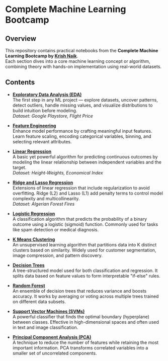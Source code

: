 # Complete Machine Learning Bootcamp

## Overview
This repository contains practical notebooks from the **Complete Machine Learning Bootcamp by [Krish Naik](https://www.youtube.com/channel/UCNU_lfiiWBdtULKOw6X0Dig)**.  
Each section dives into a core machine learning concept or algorithm, combining theory with hands-on implementation using real-world datasets.

## Contents

- [**Exploratory Data Analysis (EDA)**](./Exploratory%20Data%20Analysis)  
  The first step in any ML project — explore datasets, uncover patterns, detect outliers, handle missing values, and visualize distributions to build intuition before modeling.  
  *Dataset: Google Playstore, Flight Price*

- [**Feature Engineering**](./Feature%20Engineering)  
  Enhance model performance by crafting meaningful input features. Learn feature scaling, encoding categorical variables, binning, and selecting relevant attributes.

- [**Linear Regression**](./Linear%20Regression)  
  A basic yet powerful algorithm for predicting continuous outcomes by modeling the linear relationship between independent variables and the target.  
  *Dataset: Height-Weights, Economical Index*

- [**Ridge and Lasso Regression**](./Ridge%20Lasso%20Regression)  
  Extensions of linear regression that include regularization to avoid overfitting. Ridge (L2) and Lasso (L1) add penalty terms to control model complexity and multicollinearity.  
  *Dataset: Algerian Forest Fires*

- [**Logistic Regression**](./Logistic%20Regression)  
  A classification algorithm that predicts the probability of a binary outcome using a logistic (sigmoid) function. Commonly used for tasks like spam detection or medical diagnosis.

- [**K Means Clustering**](./K%20Means%20Clustering)  
  An unsupervised learning algorithm that partitions data into K distinct clusters based on similarity. Widely used for customer segmentation, image compression, and pattern discovery.

- [**Decision Trees**](./Decision%20Trees)  
  A tree-structured model used for both classification and regression. It splits data based on feature values to form interpretable "if-else" rules.

- [**Random Forest**](./Random%20Forest)  
  An ensemble of decision trees that reduces variance and boosts accuracy. It works by averaging or voting across multiple trees trained on different data subsets.

- [**Support Vector Machines (SVMs)**](./Support%20Vector%20Machines)  
  A powerful classifier that finds the optimal boundary (hyperplane) between classes. Effective in high-dimensional spaces and often used in text and image classification.

- [**Principal Component Analysis (PCA)**](./Principal%20Component%20Analysis)  
  A technique to reduce the number of features while retaining the most important information. PCA transforms correlated variables into a smaller set of uncorrelated components.


